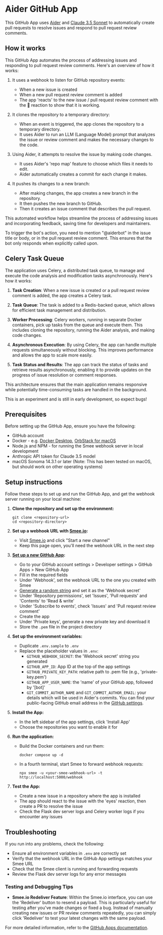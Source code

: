# Aider GitHub App

This GitHub App uses [Aider](https://aider.chat/) and [Claude 3.5 Sonnet](https://www.anthropic.com/news/claude-3-5-sonnet) to automatically create pull requests to resolve issues and respond to pull request review comments.

## How it works

This GitHub App automates the process of addressing issues and responding to pull request review comments. Here's an overview of how it works:

1. It uses a webhook to listen for GitHub repository events:
   - When a new issue is created
   - When a new pull request review comment is added
   - The app 'reacts' to the new issue / pull request review comment with the 👀 reaction to show that it is working.

2. It clones the repository to a temporary directory:
   - When an event is triggered, the app clones the repository to a temporary directory.
   - It uses Aider to run an LLM (Language Model) prompt that analyzes the issue or review comment and makes the necessary changes to the code.

3. Using Aider, it attempts to resolve the issue by making code changes.
   - It uses Aider's 'repo map' feature to choose which files it needs to edit.
   - Aider automatically creates a commit for each change it makes.

3. It pushes its changes to a new branch:
   - After making changes, the app creates a new branch in the repository.
   - It then pushes the new branch to GitHub.
   - Then it creates an issue comment that describes the pull request.

This automated workflow helps streamline the process of addressing issues and incorporating feedback, saving time for developers and maintainers.

To trigger the bot's action, you need to mention "@aiderbot" in the issue title or body, or in the pull request review comment. This ensures that the bot only responds when explicitly called upon.

## Celery Task Queue

The application uses Celery, a distributed task queue, to manage and execute the code analysis and modification tasks asynchronously. Here's how it works:

1. **Task Creation**: When a new issue is created or a pull request review comment is added, the app creates a Celery task.

2. **Task Queue**: The task is added to a Redis-backed queue, which allows for efficient task management and distribution.

3. **Worker Processing**: Celery workers, running in separate Docker containers, pick up tasks from the queue and execute them. This includes cloning the repository, running the Aider analysis, and making code changes.

4. **Asynchronous Execution**: By using Celery, the app can handle multiple requests simultaneously without blocking. This improves performance and allows the app to scale more easily.

5. **Task Status and Results**: The app can track the status of tasks and retrieve results asynchronously, enabling it to provide updates on the progress of issue resolution or comment responses.

This architecture ensures that the main application remains responsive while potentially time-consuming tasks are handled in the background.

This is an experiment and is still in early development, so expect bugs!

## Prerequisites

Before setting up the GitHub App, ensure you have the following:

- GitHub account
- Docker - e.g. [Docker Desktop](https://www.docker.com/products/docker-desktop/), [OrbStack for macOS](https://orbstack.dev/)
- Node.js and NPM - for running the Smee webhook server in local development
- Anthropic API token for Claude 3.5 model
- macOS Sonoma 14.3.1 or later (Note: This has been tested on macOS, but should work on other operating systems)

## Setup instructions

Follow these steps to set up and run the GitHub App, and get the webhook server running on your local machine:

1. **Clone the repository and set up the environment:**
   ```
   git clone <repository-url>
   cd <repository-directory>
   ```
2. **Set up a webhook URL with [Smee.io](https://smee.io/):**
   - Visit [Smee.io](https://smee.io/) and click "Start a new channel"
   - Keep this page open, you'll need the webhook URL in the next step

3. **[Set up a new GitHub App](https://docs.github.com/en/apps/creating-github-apps):**
   - Go to your GitHub account settings > Developer settings > GitHub Apps > New GitHub App
   - Fill in the required fields
   - Under 'Webhook', set the webhook URL to the one you created with Smee
   - [Generate a random string](https://www.random.org/strings/?num=10&len=32&digits=on&upperalpha=on&loweralpha=on&unique=on&format=html&rnd=new) and set it as the 'Webhook secret'
   - Under 'Repository permissions', set 'Issues', 'Pull requests' and 'Contents' to 'Read & write'
   - Under 'Subscribe to events', check 'Issues' and 'Pull request review comment'
   - Create the app
   - Under 'Private keys', generate a new private key and download it
   - Store the `.pem` file in the project directory

4. **Set up the environment variables:**
   - Duplicate `.env.sample` to `.env`
   - Replace the placeholder values in `.env`:
     - `GITHUB_WEBHOOK_SECRET`: the 'Webhook secret' string you generated
     - `GITHUB_APP_ID`: App ID at the top of the app settings
     - `GITHUB_PRIVATE_KEY_PATH`: relative path to .pem file (e.g., 'private-key.pem')
     - `GITHUB_APP_USER_NAME`: the 'name' of your GitHub app, followed by '[bot]'
     - `GIT_COMMIT_AUTHOR_NAME` and `GIT_COMMIT_AUTHOR_EMAIL`: your details which will be used in Aider's commits. You can find your public-facing GitHub email address in the [GitHub settings](https://github.com/settings/emails).

5. **Install the App:**
   - In the left sidebar of the app settings, click 'Install App'
   - Choose the repositories you want to enable it for

6. **Run the application:**
   - Build the Docker containers and run them:
     ```
     docker compose up -d
     ```
   - In a fourth terminal, start Smee to forward webhook requests:
     ```
     npx smee -u <your-smee-webhook-url> -t http://localhost:5000/webhook
     ```

7. **Test the App:**
   - Create a new issue in a repository where the app is installed
   - The app should react to the issue with the 'eyes' reaction, then create a PR to resolve the issue
   - Check the Flask dev server logs and Celery worker logs if you encounter any issues

## Troubleshooting

If you run into any problems, check the following:

- Ensure all environment variables in `.env` are correctly set
- Verify that the webhook URL in the GitHub App settings matches your Smee URL
- Check that the Smee client is running and forwarding requests
- Review the Flask dev server logs for any error messages

### Testing and Debugging Tips

- **Smee.io Redeliver Feature**: Within the Smee.io interface, you can use the 'Redeliver' button to resend a payload. This is particularly useful for testing after you've made changes or fixed a bug. Instead of manually creating new issues or PR review comments repeatedly, you can simply click 'Redeliver' to test your latest changes with the same payload.

For more detailed information, refer to the [GitHub Apps documentation](https://docs.github.com/en/developers/apps).
